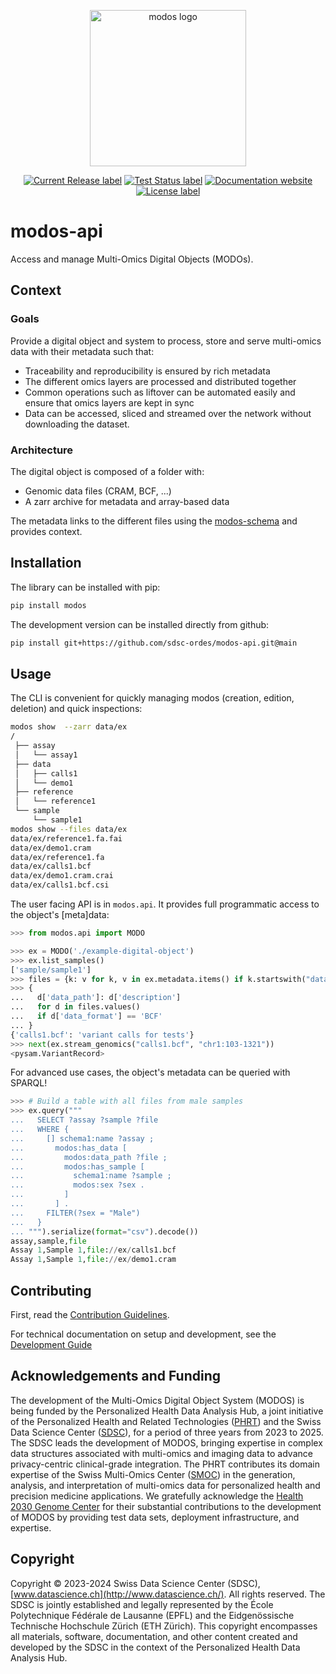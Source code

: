 <p align="center">
  <img src="./docs/img/modos.svg" alt="modos logo" width="250">
</p>

<p align="center">
</p>
<p align="center">
  <a href="https://github.com/sdsc-ordes/modos-api/releases/latest">
    <img src="https://img.shields.io/github/release/sdsc-ordes/modos-api.svg?style=for-the-badge" alt="Current Release label" /></a>
  <a href="https://github.com/sdsc-ordes/modos-api/actions/workflows/poetry-pytest.yml">
    <img src="https://img.shields.io/github/actions/workflow/status/sdsc-ordes/modos-api/poetry-pytest.yml?label=tests&style=for-the-badge" alt="Test Status label" /></a>
  <a href="https://sdsc-ordes.github.io/modos-api">
    <img src="https://img.shields.io/badge/website-online-blue?style=for-the-badge
" alt="Documentation website" /></a>
  <a href="http://www.apache.org/licenses/LICENSE-2.0.html">
    <img src="https://img.shields.io/badge/LICENSE-Apache2.0-ff69b4.svg?style=for-the-badge" alt="License label" /></a>
</p>

# modos-api

Access and manage Multi-Omics Digital Objects (MODOs).

## Context

### Goals

Provide a digital object and system to process, store and serve multi-omics data with their metadata such that:

- Traceability and reproducibility is ensured by rich metadata
- The different omics layers are processed and distributed together
- Common operations such as liftover can be automated easily and ensure that omics layers are kept in sync
- Data can be accessed, sliced and streamed over the network without downloading the dataset.

### Architecture

The digital object is composed of a folder with:

- Genomic data files (CRAM, BCF, ...)
- A zarr archive for metadata and array-based data

The metadata links to the different files using the [modos-schema](https://sdsc-ordes.github.io/modos-schema) and provides context.

## Installation

The library can be installed with pip:
```sh
pip install modos
```

The development version can be installed directly from github:

```sh
pip install git+https://github.com/sdsc-ordes/modos-api.git@main
```

## Usage

The CLI is convenient for quickly managing modos (creation, edition, deletion) and quick inspections:

```bash
modos show  --zarr data/ex
/
 ├── assay
 │   └── assay1
 ├── data
 │   ├── calls1
 │   └── demo1
 ├── reference
 │   └── reference1
 └── sample
     └── sample1
modos show --files data/ex
data/ex/reference1.fa.fai
data/ex/demo1.cram
data/ex/reference1.fa
data/ex/calls1.bcf
data/ex/demo1.cram.crai
data/ex/calls1.bcf.csi
```

The user facing API is in `modos.api`. It provides full programmatic access to the object's [meta]data:

```python
>>> from modos.api import MODO

>>> ex = MODO('./example-digital-object')
>>> ex.list_samples()
['sample/sample1']
>>> files = {k: v for k, v in ex.metadata.items() if k.startswith("data/")}
>>> {
...   d['data_path']: d['description']
...   for d in files.values()
...   if d['data_format'] == 'BCF'
... }
{'calls1.bcf': 'variant calls for tests'}
>>> next(ex.stream_genomics("calls1.bcf", "chr1:103-1321"))
<pysam.VariantRecord>
```

For advanced use cases, the object's metadata can be queried with SPARQL!
```python
>>> # Build a table with all files from male samples
>>> ex.query("""
...   SELECT ?assay ?sample ?file
...   WHERE {
...     [] schema1:name ?assay ;
...       modos:has_data [
...         modos:data_path ?file ;
...         modos:has_sample [
...           schema1:name ?sample ;
...           modos:sex ?sex .
...         ]
...       ] .
...     FILTER(?sex = "Male")
...   }
... """).serialize(format="csv").decode())
assay,sample,file
Assay 1,Sample 1,file://ex/calls1.bcf
Assay 1,Sample 1,file://ex/demo1.cram
```

## Contributing

First, read the [Contribution Guidelines](./CONTRIBUTING.md).

For technical documentation on setup and development, see the [Development Guide](docs/development_guide.md)


## Acknowledgements and Funding

The development of the Multi-Omics Digital Object System (MODOS) is being funded by the Personalized Health Data Analysis Hub, a joint initiative of the Personalized Health and Related Technologies ([PHRT](https://www.sfa-phrt.ch)) and the Swiss Data Science Center ([SDSC](https://datascience.ch)), for a period of three years from 2023 to 2025. The SDSC leads the development of MODOS, bringing expertise in complex data structures associated with multi-omics and imaging data to advance privacy-centric clinical-grade integration. The PHRT contributes its domain expertise of the Swiss Multi-Omics Center ([SMOC](http://smoc.ethz.ch)) in the generation, analysis, and interpretation of multi-omics data for personalized health and precision medicine applications.
We gratefully acknowledge the [Health 2030 Genome Center](https://www.health2030genome.ch/) for their substantial contributions to the development of MODOS by providing test data sets, deployment infrastructure, and expertise.

## Copyright

Copyright © 2023-2024 Swiss Data Science Center (SDSC), [www.datascience.ch](http://www.datascience.ch/). All rights reserved. The SDSC is jointly established and legally represented by the École Polytechnique Fédérale de Lausanne (EPFL) and the Eidgenössische Technische Hochschule Zürich (ETH Zürich). This copyright encompasses all materials, software, documentation, and other content created and developed by the SDSC in the context of the Personalized Health Data Analysis Hub.
